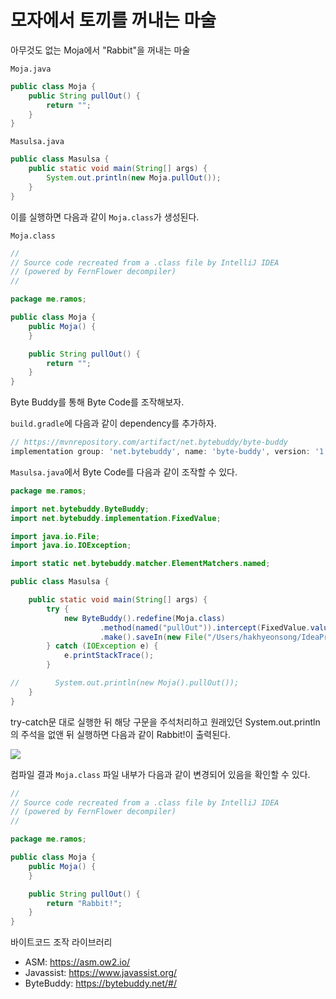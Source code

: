 # 모자에서 토끼를 꺼내는 마술

아무것도 없는 Moja에서 "Rabbit"을 꺼내는 마술

`Moja.java`

```java
public class Moja {
    public String pullOut() {
        return "";
    }
}
```

`Masulsa.java`

```java
public class Masulsa {
    public static void main(String[] args) {
        System.out.println(new Moja.pullOut());
    }
}
```

이를 실행하면 다음과 같이 `Moja.class`가 생성된다.

`Moja.class`

```java
//
// Source code recreated from a .class file by IntelliJ IDEA
// (powered by FernFlower decompiler)
//

package me.ramos;

public class Moja {
    public Moja() {
    }

    public String pullOut() {
        return "";
    }
}
```

Byte Buddy를 통해 Byte Code를 조작해보자.

`build.gradle`에 다음과 같이 dependency를 추가하자.

```gradle
// https://mvnrepository.com/artifact/net.bytebuddy/byte-buddy
implementation group: 'net.bytebuddy', name: 'byte-buddy', version: '1.12.8'
```

`Masulsa.java`에서 Byte Code를 다음과 같이 조작할 수 있다.

```java
package me.ramos;

import net.bytebuddy.ByteBuddy;
import net.bytebuddy.implementation.FixedValue;

import java.io.File;
import java.io.IOException;

import static net.bytebuddy.matcher.ElementMatchers.named;

public class Masulsa {

    public static void main(String[] args) {
        try {
            new ByteBuddy().redefine(Moja.class)
                    .method(named("pullOut")).intercept(FixedValue.value("Rabbit!"))
                    .make().saveIn(new File("/Users/hakhyeonsong/IdeaProjects/classloadersample/out/production/classes/"));
        } catch (IOException e) {
            e.printStackTrace();
        }

//        System.out.println(new Moja().pullOut());
    }
}
```

try-catch문 대로 실행한 뒤 해당 구문을 주석처리하고 원래있던 System.out.println의 주석을 없앤 뒤 실행하면 다음과 같이 Rabbit!이 출력된다.

![](https://images.velog.io/images/songs4805/post/d85f934e-a414-4e6d-8a8b-37387293f28c/%E1%84%89%E1%85%B3%E1%84%8F%E1%85%B3%E1%84%85%E1%85%B5%E1%86%AB%E1%84%89%E1%85%A3%E1%86%BA%202022-03-08%20%E1%84%8B%E1%85%A9%E1%84%92%E1%85%AE%208.45.41.png)

컴파일 결과 `Moja.class` 파일 내부가 다음과 같이 변경되어 있음을 확인할 수 있다.

```java
//
// Source code recreated from a .class file by IntelliJ IDEA
// (powered by FernFlower decompiler)
//

package me.ramos;

public class Moja {
    public Moja() {
    }

    public String pullOut() {
        return "Rabbit!";
    }
}
```

바이트코드 조작 라이브러리

- ASM: https://asm.ow2.io/
- Javassist: https://www.javassist.org/
- ByteBuddy: https://bytebuddy.net/#/
